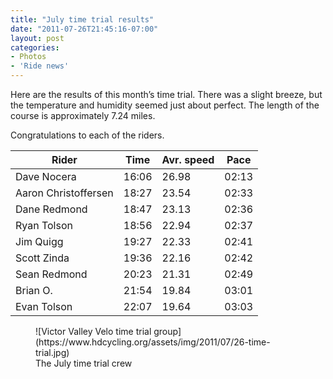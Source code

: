 ```yaml
---
title: "July time trial results"
date: "2011-07-26T21:45:16-07:00"
layout: post
categories:
- Photos
- 'Ride news'
---
```


Here are the results of this month’s time trial. There was a slight breeze, but the temperature and humidity seemed just about perfect. The length of the course is approximately 7.24 miles.  
  
Congratulations to each of the riders.

| Rider | Time | Avr. speed | Pace |
|---|---|---|---|
| Dave Nocera | 16:06 | 26.98 | 02:13 |
| Aaron Christoffersen | 18:27 | 23.54 | 02:33 |
| Dane Redmond | 18:47 | 23.13 | 02:36 |
| Ryan Tolson | 18:56 | 22.94 | 02:37 |
| Jim Quigg | 19:27 | 22.33 | 02:41 |
| Scott Zinda | 19:36 | 22.16 | 02:42 |
| Sean Redmond | 20:23 | 21.31 | 02:49 |
| Brian O. | 21:54 | 19.84 | 03:01 |
| Evan Tolson | 22:07 | 19.64 | 03:03 |

<figure>![Victor Valley Velo time trial group](https://www.hdcycling.org/assets/img/2011/07/26-time-trial.jpg)<figcaption>The July time trial crew</figcaption></figure>